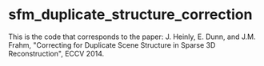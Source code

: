sfm_duplicate_structure_correction
==================================

This is the code that corresponds to the paper: J. Heinly, E. Dunn, and J.M. Frahm, "Correcting for Duplicate Scene Structure in Sparse 3D Reconstruction", ECCV 2014.
